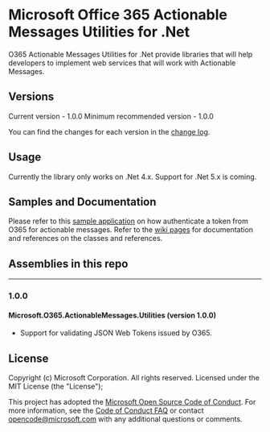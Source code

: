 Microsoft Office 365 Actionable Messages Utilities for .Net
===========

O365 Actionable Messages Utilities for .Net provide libraries that will help developers to implement web services that will work with Actionable Messages.

## Versions
Current version - 1.0.0
Minimum recommended version - 1.0.0  

You can find the changes for each version in the [change log](https://github.com/OfficeDev/o365-actionable-messages-utilities-for-dotnet/blob/master/CHANGELOG.md).

## Usage
Currently the library only works on .Net 4.x. Support for .Net 5.x is coming.

## Samples and Documentation

Please refer to this [sample application](https://github.com/OfficeDev/outlook-actionable-messages-csharp-token-validation) on how authenticate a token from O365 for actionable messages. Refer to the [wiki pages](https://github.com/OfficeDev/o365-actionable-messages-utilities-for-dotnet/wiki) for documentation and references on the classes and references.

## Assemblies in this repo
----

### 1.0.0
#### Microsoft.O365.ActionableMessages.Utilities (version 1.0.0)

* Support for validating JSON Web Tokens issued by O365.

## License

Copyright (c) Microsoft Corporation.  All rights reserved. Licensed under the MIT License (the "License"); 

This project has adopted the [Microsoft Open Source Code of Conduct](https://opensource.microsoft.com/codeofconduct/). For more information, see the [Code of Conduct FAQ](https://opensource.microsoft.com/codeofconduct/faq/) or contact [opencode@microsoft.com](mailto:opencode@microsoft.com) with any additional questions or comments.
